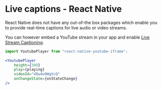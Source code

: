# Live captions - React Native

React Native does not have any out-of-the box packages which enable you to provide real-time captions for live audio or video streams.

You can however embed a YouTube stream in your app and enable [Live Stream Captioning](https://support.google.com/youtube/thread/129769858/updates-to-captions-and-audio-features-on-youtube?hl=en).

```jsx
import YoutubePlayer from "react-native-youtube-iframe";
  
<YoutubePlayer
    height={300}
    play={playing}
    videoId="dQw4w9WgXcQ"
    onChangeState={onStateChange}
/>
```
